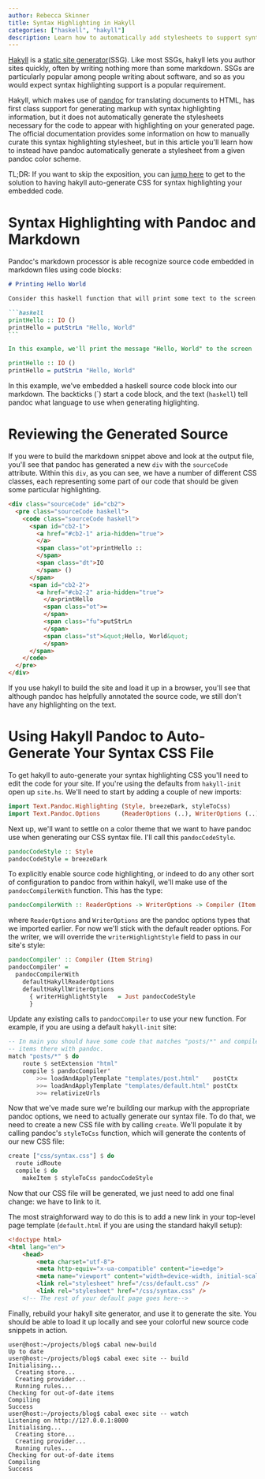 ```yaml
---
author: Rebecca Skinner
title: Syntax Highlighting in Hakyll
categories: ["haskell", "hakyll"]
description: Learn how to automatically add stylesheets to support syntax highlighting in with hakyll.
---
```


[Hakyll](https://jaspervdj.be/hakyll/) is a [static site
generator](https://jamstack.org/what-is-jamstack/)(SSG). Like most SSGs, hakyll
lets you author sites quickly, often by writing nothing more than some
markdown. SSGs are particularly popular among people writing about software, and
so as you would expect syntax highlighting support is a popular requirement.

Hakyll, which makes use of [pandoc](https://pandoc.org/) for translating
documents to HTML, has first class support for generating markup with syntax
highlighting information, but it does not automatically generate the stylesheets
necessary for the code to appear with highlighting on your generated page. The
official documentation provides some information on how to manually curate this
syntax highlighting stylesheet, but in this article you'll learn how to instead
have pandoc automatically generate a stylesheet from a given pandoc color
scheme.

TL;DR: If you want to skip the exposition, you can [jump here](#solution) to get
to the solution to having hakyll auto-generate CSS for syntax highlighting your
embedded code.

# Syntax Highlighting with Pandoc and Markdown

Pandoc's markdown processor is able recognize source code embedded in markdown
files using code blocks:

````markdown
# Printing Hello World

Consider this haskell function that will print some text to the screen:

```haskell
printHello :: IO ()
printHello = putStrLn "Hello, World"
```

In this example, we'll print the message "Hello, World" to the screen
````

```haskell
printHello :: IO ()
printHello = putStrLn "Hello, World"
```

In this example, we've embedded a haskell source code block into our
markdown. The backticks (\`) start a code block, and the text
(`haskell`) tell pandoc what language to use when generating higlighting.

# Reviewing the Generated Source

If you were to build the markdown snippet above and look at the output file,
you'll see that pandoc has generated a new `div` with the `sourceCode`
attribute. Within this `div`, as you can see, we have a number of different CSS
classes, each representing some part of our code that should be given some
particular highlighting.

```html
<div class="sourceCode" id="cb2">
  <pre class="sourceCode haskell">
    <code class="sourceCode haskell">
      <span id="cb2-1">
        <a href="#cb2-1" aria-hidden="true">
        </a>
        <span class="ot">printHello ::
        </span>
        <span class="dt">IO
        </span> ()
      </span>
      <span id="cb2-2">
        <a href="#cb2-2" aria-hidden="true">
          </a>printHello
          <span class="ot">=
          </span>
          <span class="fu">putStrLn
          </span>
          <span class="st">&quot;Hello, World&quot;
          </span>
      </span>
    </code>
  </pre>
</div>
```

If you use hakyll to build the site and load it up in a browser, you'll see that
although pandoc has helpfully annotated the source code, we still don't have any
highlighting on the text.

<a id="solution"/>

# Using Hakyll Pandoc to Auto-Generate Your Syntax CSS File

To get hakyll to auto-generate your syntax highlighting CSS you'll need to edit
the code for your site. If you're using the defaults from `hakyll-init` open up
`site.hs`. We'll need to start by adding a couple of new imports:

```haskell
import Text.Pandoc.Highlighting (Style, breezeDark, styleToCss)
import Text.Pandoc.Options      (ReaderOptions (..), WriterOptions (..))
```

Next up, we'll want to settle on a color theme that we want to have pandoc use
when generating our CSS syntax file. I'll call this `pandocCodeStyle`.

```haskell
pandocCodeStyle :: Style
pandocCodeStyle = breezeDark
```

To explicitly enable source code highlighting, or indeed to do any other sort of
configuration to pandoc from within hakyll, we'll make use of the
`pandocCompilerWith` function. This has the type:

```haskell
pandocCompilerWith :: ReaderOptions -> WriterOptions -> Compiler (Item String)
```

where `ReaderOptions` and `WriterOptions` are the pandoc options types that
we imported earlier.  For now we'll stick with the default reader options. For
the writer, we will override the `writerHighlightStyle` field to pass in our
site's style:

```haskell
pandocCompiler' :: Compiler (Item String)
pandocCompiler' =
  pandocCompilerWith
    defaultHakyllReaderOptions
    defaultHakyllWriterOptions
      { writerHighlightStyle   = Just pandocCodeStyle
      }
```

Update any existing calls to `pandocCompiler` to use your new function. For
example, if you are using a default `hakyll-init` site:

```haskell
-- In main you should have some code that matches "posts/*" and compiles the
-- items there with pandoc.
match "posts/*" $ do
    route $ setExtension "html"
    compile $ pandocCompiler'
        >>= loadAndApplyTemplate "templates/post.html"    postCtx
        >>= loadAndApplyTemplate "templates/default.html" postCtx
        >>= relativizeUrls
```

Now that we've made sure we're building our markup with the appropriate pandoc
options, we need to actually generate our syntax file. To do that, we need to
create a new CSS file with by calling `create`. We'll populate it by calling
pandoc's `styleToCss` function, which will generate the contents of our new CSS
file:

```haskell
create ["css/syntax.css"] $ do
  route idRoute
  compile $ do
    makeItem $ styleToCss pandocCodeStyle
```

Now that our CSS file will be generated, we just need to add one final change:
we have to link to it.

The most straighforward way to do this is to add a new link in your top-level
page template (`default.html` if you are using the standard hakyll setup):

```html
<!doctype html>
<html lang="en">
    <head>
        <meta charset="utf-8">
        <meta http-equiv="x-ua-compatible" content="ie=edge">
        <meta name="viewport" content="width=device-width, initial-scale=1">
        <link rel="stylesheet" href="/css/default.css" />
        <link rel="stylesheet" href="/css/syntax.css" />
    <!-- The rest of your default page goes here-->
```

Finally, rebuild your hakyll site generator, and use it to generate the
site. You should be able to load it up locally and see your colorful new source
code snippets in action.

```
user@host:~/projects/blog$ cabal new-build
Up to date
user@host:~/projects/blog$ cabal exec site -- build
Initialising...
  Creating store...
  Creating provider...
  Running rules...
Checking for out-of-date items
Compiling
Success
user@host:~/projects/blog$ cabal exec site -- watch
Listening on http://127.0.0.1:8000
Initialising...
  Creating store...
  Creating provider...
  Running rules...
Checking for out-of-date items
Compiling
Success
```
